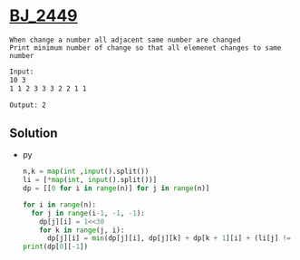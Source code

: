 # [BJ_2449](https://acmicpc.net/problem/2449)

```en
When change a number all adjacent same number are changed
Print minimum number of change so that all elemenet changes to same number
```

```txt
Input:
10 3
1 1 2 3 3 3 2 2 1 1

Output: 2
```

## Solution

* py

  ```py
  n,k = map(int ,input().split())
  li = [*map(int, input().split())]
  dp = [[0 for i in range(n)] for j in range(n)]

  for i in range(n):
    for j in range(i-1, -1, -1):
      dp[j][i] = 1<<30
      for k in range(j, i):
        dp[j][i] = min(dp[j][i], dp[j][k] + dp[k + 1][i] + (li[j] != li[k + 1]))
  print(dp[0][-1])
  ```
